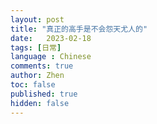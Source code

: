 ```yaml
---
layout: post
title: "真正的高手是不会怨天尤人的"
date:   2023-02-18
tags: [日常]
language : Chinese
comments: true
author: Zhen
toc: false
published: true
hidden: false
---
```

<!--stackedit_data:
eyJoaXN0b3J5IjpbMTQ1OTQ0NTExXX0=
-->